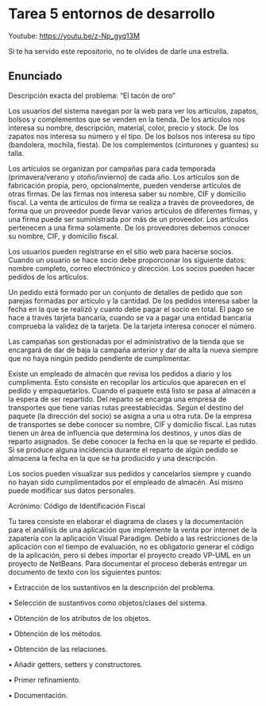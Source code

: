 # Tarea 5 entornos de desarrollo

Youtube: https://youtu.be/z-Np_gyq13M

Si te ha servido este repositorio, no te olvides de darle una estrella.

## Enunciado

Descripción exacta del problema: “El tacón de oro”

Los usuarios del sistema navegan por la web para ver los artículos, zapatos, bolsos y complementos que se venden en la tienda. De los artículos nos interesa su nombre, descripción, material, color, precio y stock. De los zapatos nos interesa su número y el tipo. De los bolsos nos interesa su tipo (bandolera, mochila, fiesta). De los complementos (cinturones y guantes) su talla. 

Los artículos se organizan por campañas para cada temporada (primavera/verano y otoño/invierno) de cada año. Los artículos son de fabricación propia, pero, opcionalmente, pueden venderse artículos de otras firmas. De las firmas nos interesa saber su nombre, CIF y domicilio fiscal. La venta de artículos de firma se realiza a través de proveedores, de forma que un proveedor puede llevar varios artículos de diferentes firmas, y una firma puede ser suministrada por más de un proveedor. Los artículos pertenecen a una firma solamente. De los proveedores debemos conocer su nombre, CIF, y domicilio fiscal. 

Los usuarios pueden registrarse en el sitio web para hacerse socios. Cuando un usuario se hace socio debe proporcionar los siguiente datos: nombre completo, correo electrónico y dirección. Los socios pueden hacer pedidos de los artículos. 

Un pedido está formado por un conjunto de detalles de pedido que son parejas formadas por artículo y la cantidad. De los pedidos interesa saber la fecha en la que se realizó y cuanto debe pagar el socio en total. El pago se hace a través tarjeta bancaria, cuando se va a pagar una entidad bancaria comprueba la validez de la tarjeta. De la tarjeta interesa conocer el número. 

Las campañas son gestionadas por el administrativo de la tienda que se encargará de dar de baja la campaña anterior y dar de alta la nueva siempre que no haya ningún pedido pendiente de cumplimentar. 

Existe un empleado de almacén que revisa los pedidos a diario y los cumplimenta. Esto consiste en recopilar los artículos que aparecen en el pedido y empaquetarlos. Cuando el paquete está listo se pasa al almacén a la espera de ser repartido. Del reparto se encarga una empresa de transportes que tiene varias rutas preestablecidas. Según el destino del paquete (la dirección del socio) se asigna a una u otra ruta. De la empresa de transportes se debe conocer su nombre, CIF y domicilio fiscal. Las rutas tienen un área de influencia que determina los destinos, y unos días de reparto asignados. Se debe conocer la fecha en la que se reparte el pedido. Si se produce alguna incidencia durante el reparto de algún pedido se almacena la fecha en la que se ha producido y una descripción. 

Los socios pueden visualizar sus pedidos y cancelarlos siempre y cuando no hayan sido cumplimentados por el empleado de almacén. Así mismo puede modificar sus datos personales. 

Acrónimo: Código de Identificación Fiscal 

Tu tarea consiste en elaborar el diagrama de clases y la documentación para el análisis de una aplicación que implemente la venta por internet de la zapatería con la aplicación Visual Paradigm. Debido a las restricciones de la aplicación con el tiempo de evaluación, no es obligatorio generar el código de la aplicación, pero si debes importar el proyecto creado VP-UML en un proyecto de NetBeans. Para documentar el proceso deberás entregar un documento de texto con los siguientes puntos:

• Extracción de los sustantivos en la descripción del problema.

• Selección de sustantivos como objetos/clases del sistema.

• Obtención de los atributos de los objetos.

• Obtención de los métodos.

• Obtención de las relaciones.

• Añadir getters, setters y constructores.

• Primer refinamiento.

• Documentación.
